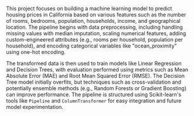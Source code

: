 This project focuses on building a machine learning model to predict housing prices in California based on various features such as the number of rooms, bedrooms, population, households, income, and geographical location. The pipeline begins with data preprocessing, including handling missing values with median imputation, scaling numerical features, adding custom-engineered attributes (e.g., rooms per household, population per household), and encoding categorical variables like "ocean_proximity" using one-hot encoding.

The transformed data is then used to train models like Linear Regression and Decision Trees, with evaluation performed using metrics such as Mean Absolute Error (MAE) and Root Mean Squared Error (RMSE). The Decision Tree model initially overfits, but techniques such as cross-validation and potentially ensemble methods (e.g., Random Forests or Gradient Boosting) can improve performance. The pipeline is structured using Scikit-learn's tools like `Pipeline` and `ColumnTransformer` for easy integration and future model experimentation.
